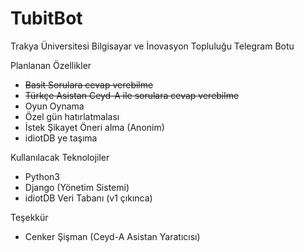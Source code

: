 # TubitBot
Trakya Üniversitesi Bilgisayar ve İnovasyon Topluluğu Telegram Botu

Planlanan Özellikler

- ~~Basit Sorulara cevap verebilme~~
- ~~Türkçe Asistan Ceyd-A ile sorulara cevap verebilme~~
- Oyun Oynama
- Özel gün hatırlatmalası 
- İstek Şikayet Öneri alma (Anonim)
- idiotDB ye taşıma

Kullanılacak Teknolojiler
- Python3
- Django (Yönetim Sistemi)
- idiotDB Veri Tabanı (v1 çıkınca)

Teşekkür
- Cenker Şişman (Ceyd-A Asistan Yaratıcısı)
